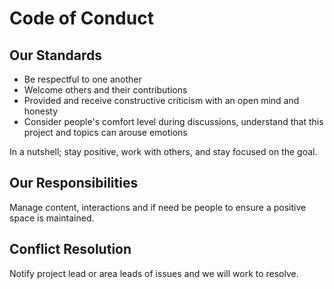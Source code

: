 # Code of Conduct

## Our Standards

- Be respectful to one another
- Welcome others and their contributions
- Provided and receive constructive criticism with an open mind and honesty
- Consider people's comfort level during discussions, understand that this project and topics can arouse emotions

In a nutshell; stay positive, work with others, and stay focused on the goal.

## Our Responsibilities
Manage content, interactions and if need be people to ensure a positive space is maintained.

## Conflict Resolution
Notify project lead or area leads of issues and we will work to resolve.